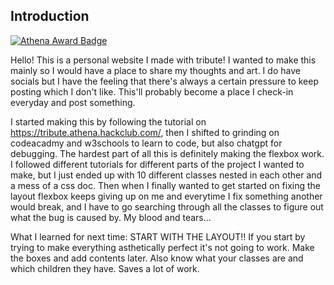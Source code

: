
## Introduction
[![Athena Award Badge](https://img.shields.io/endpoint?url=https%3A%2F%2Faward.athena.hackclub.com%2Fapi%2Fbadge)](https://award.athena.hackclub.com?utm_source=readme)


Hello! This is a personal website I made with tribute! I wanted to make this mainly so I would have a place to share my thoughts and art. 
I do have socials but I have the feeling that there's always a certain pressure to keep posting which I don't like. This'll probably become a place I check-in everyday and post something.

I started making this by following the tutorial on https://tribute.athena.hackclub.com/, then I shifted to grinding on codeacadmy and w3schools to learn to code, but also chatgpt for debugging.
The hardest part of all this is definitely making the flexbox work. I followed different tutorials for different parts of the project I wanted to make, but I just ended up with
10 different classes nested in each other and a mess of a css doc. Then when I finally wanted to get started on fixing the layout flexbox keeps giving up on me
and everytime I fix something another would break, and I have to go searching through all the classes to figure out what the bug is caused by. My blood and tears...

What I learned for next time: START WITH THE LAYOUT!! If you start by trying to make everything asthetically perfect it's not going to work. Make the boxes and add contents later. Also
know what your classes are and which children they have. Saves a lot of work.
